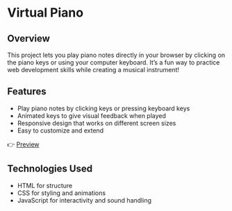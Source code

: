 # Virtual Piano

## Overview

This project lets you play piano notes directly in your browser by clicking on the piano keys or using your computer keyboard. It’s a fun way to practice web development skills while creating a musical instrument!

## Features

- Play piano notes by clicking keys or pressing keyboard keys
- Animated keys to give visual feedback when played
- Responsive design that works on different screen sizes
- Easy to customize and extend
  
👉 [Preview]( https://mhttarunno.github.io/PIANO/) 

## Technologies Used

- HTML for structure
- CSS for styling and animations
- JavaScript for interactivity and sound handling
